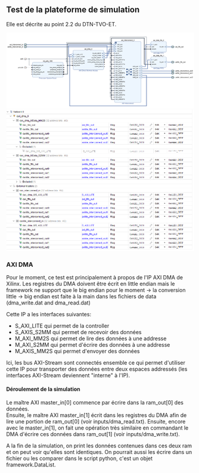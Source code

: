 

## Test de la plateforme de simulation
Elle est décrite au point 2.2 du DTN-TVO-ET.

![Diagramme en block](block_diagram.png)
![Address map](address_map.png)

### AXI DMA
Pour le moment, ce test est principalement à propos de l'IP AXI DMA de Xilinx.
Les registres du DMA doivent être écrit en little endian mais le framework ne support que le big endian pour le moment
    -> la conversion little -> big endian est faite à la main dans les fichiers de data (dma\_write.dat and dma\_read.dat)

Cette IP a les interfaces suivantes:
- S\_AXI\_LITE qui permet de la controller
- S\_AXIS\_S2MM qui permet de recevoir des données
- M\_AXI\_MM2S qui permet de lire des données à une addresse
- M\_AXI\_S2MM qui permet d'écrire des données à une addresse
- M\_AXIS\_MM2S qui permet d'envoyer des données

Ici, les bus AXI-Stream sont connectés ensemble ce qui permet d'utiliser cette IP pour transporter des données entre
deux espaces addressés (les interfaces AXI-Stream deviennent "interne" à l'IP).

#### Déroulement de la simulation
Le maître AXI master\_in\[0\] commence par écrire dans la ram\_out\[0\] des données.  
Ensuite, le maître AXI master\_in\[1\] écrit dans les registres du DMA afin de lire une portion de ram\_out\[0\]
(voir inputs/dma\_read.txt).
Ensuite, encore avec le master\_in\[1\], on fait une opération très similaire en commandant le DMA d'écrire ces données
dans ram\_out\[1\] (voir inputs/dma\_write.txt).

A la fin de la simulation, on print les données contenues dans ces deux ram et on peut voir qu'elles sont identiques.
On pourrait aussi les écrire dans un fichier ou les comparer dans le script python, c'est un objet framework.DataList.

